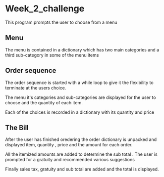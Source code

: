 # Week_2_challenge
This program prompts the user to choose from a menu

## Menu
The menu is contained in a dictionary which has two main categories 
and a third sub-category in some of the menu items

## Order sequence
The order sequence is started with a while loop to give it the flexibility 
to terminate at the users choice.

The menu it's categories and sub-categories are displayed for the user to
choose and the quantity of each item.

Each of the choices is recorded in a dictionary with its quantity and price

## The Bill
After the user has finished oredering the order dictionary is unpacked and 
displayed  item, quantity , price and the amount for each order.

All the itemized amounts are added to determine the sub total .
The user is prompted for a gratuity and recommended various suggestions

Finally sales tax, gratuity and sub total are added and the total is displayed.